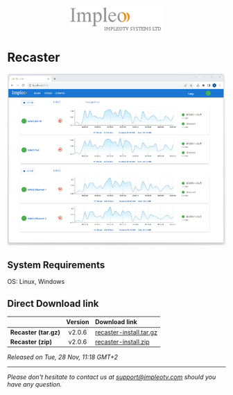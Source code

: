 
<div align="center">
  <a >
    <img src="images/impleo_logo.png" alt="Logo" >
  </a>
</div>

# Recaster

![Recaster](images/recaster-main-sm.jpg)

## System Requirements

OS: Linux, Windows


## Direct Download link

|          | Version             | Download link                                                           | 
|:---------|:-------------------:|:------------------------------------------------------------------------|
| **Recaster (tar.gz)** |  v2.0.6 | [recaster-install.tar.gz](https://github.com/impleotv/recaster-release/releases/download/v2.0.6/recaster-install.tar.gz)  | 
| **Recaster (zip)** |  v2.0.6 | [recaster-install.zip](https://github.com/impleotv/recaster-release/releases/download/v2.0.6/recaster-install.zip)  | 

*Released on Tue, 28 Nov, 11:18 GMT+2*



----  
*Please don't hesitate to contact us at support@impleotv.com should you have any question.*
